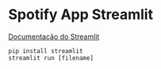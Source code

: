 # Spotify App Streamlit

[Documentação do Streamlit](https://docs.streamlit.io/en/stable/index.html)


```
pip install streamlit
streamlit run [filename]
```